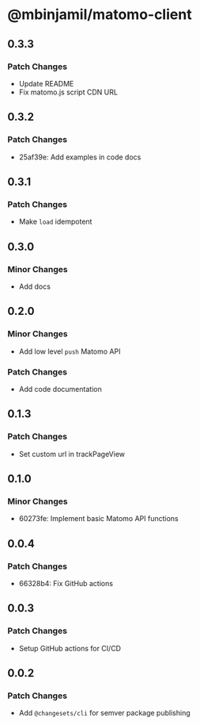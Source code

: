 # @mbinjamil/matomo-client

## 0.3.3

### Patch Changes

- Update README
- Fix matomo.js script CDN URL

## 0.3.2

### Patch Changes

- 25af39e: Add examples in code docs

## 0.3.1

### Patch Changes

- Make `load` idempotent

## 0.3.0

### Minor Changes

- Add docs

## 0.2.0

### Minor Changes

- Add low level `push` Matomo API

### Patch Changes

- Add code documentation

## 0.1.3

### Patch Changes

- Set custom url in trackPageView

## 0.1.0

### Minor Changes

- 60273fe: Implement basic Matomo API functions

## 0.0.4

### Patch Changes

- 66328b4: Fix GitHub actions

## 0.0.3

### Patch Changes

- Setup GitHub actions for CI/CD

## 0.0.2

### Patch Changes

- Add `@changesets/cli` for semver package publishing
